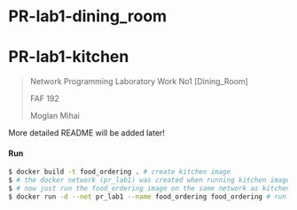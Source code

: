 # PR-lab1-dining_room

# PR-lab1-kitchen

> Network Programming Laboratory Work No1 [Dining_Room]
>
> FAF 192
>
> Moglan Mihai
> 

More detailed README will be added later!

#### Run

```bash
$ docker build -t food_ordering . # create kitchen image
$ # the docker network (pr_lab1) was created when running kitchen image
$ # now just run the food_ordering image on the same network as kitchen and dining 
$ docker run -d --net pr_lab1 --name food_ordering food_ordering # run docker container on created network
```

